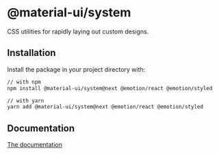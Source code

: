 # @material-ui/system

CSS utilities for rapidly laying out custom designs.

## Installation

Install the package in your project directory with:
<!-- #default-branch-switch -->

```sh
// with npm
npm install @material-ui/system@next @emotion/react @emotion/styled

// with yarn
yarn add @material-ui/system@next @emotion/react @emotion/styled
```

## Documentation

[The documentation](https://material-ui.com/system/basics/)
